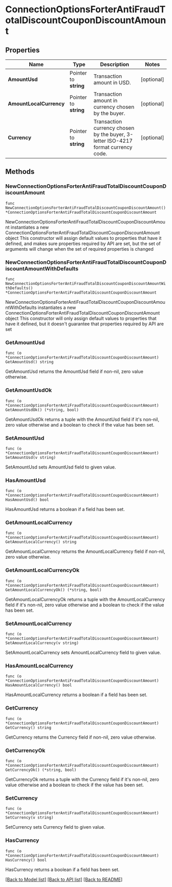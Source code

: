# ConnectionOptionsForterAntiFraudTotalDiscountCouponDiscountAmount

## Properties

Name | Type | Description | Notes
------------ | ------------- | ------------- | -------------
**AmountUsd** | Pointer to **string** | Transaction amount in USD. | [optional] 
**AmountLocalCurrency** | Pointer to **string** | Transaction amount in currency chosen by the buyer. | [optional] 
**Currency** | Pointer to **string** | Transaction currency chosen by the buyer, 3-letter ISO-4217 format currency code. | [optional] 

## Methods

### NewConnectionOptionsForterAntiFraudTotalDiscountCouponDiscountAmount

`func NewConnectionOptionsForterAntiFraudTotalDiscountCouponDiscountAmount() *ConnectionOptionsForterAntiFraudTotalDiscountCouponDiscountAmount`

NewConnectionOptionsForterAntiFraudTotalDiscountCouponDiscountAmount instantiates a new ConnectionOptionsForterAntiFraudTotalDiscountCouponDiscountAmount object
This constructor will assign default values to properties that have it defined,
and makes sure properties required by API are set, but the set of arguments
will change when the set of required properties is changed

### NewConnectionOptionsForterAntiFraudTotalDiscountCouponDiscountAmountWithDefaults

`func NewConnectionOptionsForterAntiFraudTotalDiscountCouponDiscountAmountWithDefaults() *ConnectionOptionsForterAntiFraudTotalDiscountCouponDiscountAmount`

NewConnectionOptionsForterAntiFraudTotalDiscountCouponDiscountAmountWithDefaults instantiates a new ConnectionOptionsForterAntiFraudTotalDiscountCouponDiscountAmount object
This constructor will only assign default values to properties that have it defined,
but it doesn't guarantee that properties required by API are set

### GetAmountUsd

`func (o *ConnectionOptionsForterAntiFraudTotalDiscountCouponDiscountAmount) GetAmountUsd() string`

GetAmountUsd returns the AmountUsd field if non-nil, zero value otherwise.

### GetAmountUsdOk

`func (o *ConnectionOptionsForterAntiFraudTotalDiscountCouponDiscountAmount) GetAmountUsdOk() (*string, bool)`

GetAmountUsdOk returns a tuple with the AmountUsd field if it's non-nil, zero value otherwise
and a boolean to check if the value has been set.

### SetAmountUsd

`func (o *ConnectionOptionsForterAntiFraudTotalDiscountCouponDiscountAmount) SetAmountUsd(v string)`

SetAmountUsd sets AmountUsd field to given value.

### HasAmountUsd

`func (o *ConnectionOptionsForterAntiFraudTotalDiscountCouponDiscountAmount) HasAmountUsd() bool`

HasAmountUsd returns a boolean if a field has been set.

### GetAmountLocalCurrency

`func (o *ConnectionOptionsForterAntiFraudTotalDiscountCouponDiscountAmount) GetAmountLocalCurrency() string`

GetAmountLocalCurrency returns the AmountLocalCurrency field if non-nil, zero value otherwise.

### GetAmountLocalCurrencyOk

`func (o *ConnectionOptionsForterAntiFraudTotalDiscountCouponDiscountAmount) GetAmountLocalCurrencyOk() (*string, bool)`

GetAmountLocalCurrencyOk returns a tuple with the AmountLocalCurrency field if it's non-nil, zero value otherwise
and a boolean to check if the value has been set.

### SetAmountLocalCurrency

`func (o *ConnectionOptionsForterAntiFraudTotalDiscountCouponDiscountAmount) SetAmountLocalCurrency(v string)`

SetAmountLocalCurrency sets AmountLocalCurrency field to given value.

### HasAmountLocalCurrency

`func (o *ConnectionOptionsForterAntiFraudTotalDiscountCouponDiscountAmount) HasAmountLocalCurrency() bool`

HasAmountLocalCurrency returns a boolean if a field has been set.

### GetCurrency

`func (o *ConnectionOptionsForterAntiFraudTotalDiscountCouponDiscountAmount) GetCurrency() string`

GetCurrency returns the Currency field if non-nil, zero value otherwise.

### GetCurrencyOk

`func (o *ConnectionOptionsForterAntiFraudTotalDiscountCouponDiscountAmount) GetCurrencyOk() (*string, bool)`

GetCurrencyOk returns a tuple with the Currency field if it's non-nil, zero value otherwise
and a boolean to check if the value has been set.

### SetCurrency

`func (o *ConnectionOptionsForterAntiFraudTotalDiscountCouponDiscountAmount) SetCurrency(v string)`

SetCurrency sets Currency field to given value.

### HasCurrency

`func (o *ConnectionOptionsForterAntiFraudTotalDiscountCouponDiscountAmount) HasCurrency() bool`

HasCurrency returns a boolean if a field has been set.


[[Back to Model list]](../README.md#documentation-for-models) [[Back to API list]](../README.md#documentation-for-api-endpoints) [[Back to README]](../README.md)



